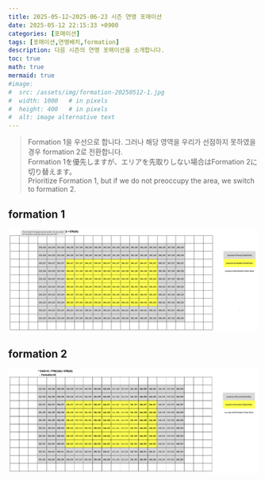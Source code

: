 ```yaml
---
title: 2025-05-12~2025-06-23 시즌 연맹 포매이션
date: 2025-05-12 22:15:33 +0900
categories: [포매이션]
tags: [포매이션,연맹배치,formation]
description: 다음 시즌의 연맹 포매이션을 소개합니다.
toc: true
math: true
mermaid: true
#image:
#  src: /assets/img/formation-20250512-1.jpg
#  width: 1000   # in pixels
#  height: 400   # in pixels
#  alt: image alternative text
---
```


> Formation 1을 우선으로 합니다. 그러나 해당 영역을 우리가 선점하지 못하였을 경우 formation 2로 전환합니다.<BR>
> Formation 1を優先しますが、エリアを先取りしない場合はFormation 2に切り替えます。<BR>
> Prioritize Formation 1, but if we do not preoccupy the area, we switch to formation 2.<BR>

## formation 1
![2025-05-12 formation](/assets/img/formation1-2025-05-12-1.png "2025-05-12 formation")

## formation 2
![2025-05-12 formation](/assets/img/formation2-2025-05-12-1.png "2025-05-12 formation")


